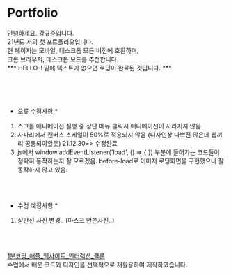 # Portfolio
안녕하세요. 강규준입니다.<br>
21년도 저의 첫 포트폴리오입니다.
<br>
현 페이지는 모바일, 데스크톱 모든 버전에 호환하며,<br>
크롬 브라우저, 데스크톱 모드를 추천합니다.<br>
*** HELLO-! 밑에 텍스트가 없으면 로딩이 완료된 것입니다. ***

<br>
<br>
<br>


* 오류 수정사항 *
1. 스크롤 애니메이션 실행 중 상단 메뉴 클릭시 애니메이션이 사라지지 않음
2. 사파리에서 캔버스 스케일이 50%로 적용되지 않음 (디자인상 나쁘진 않은데 웹끼리 공통되야할듯)
  21.12.30=> 수정완료
3. js에서 window.addEventListener('load', () => {
}) 부분에 들어가는 코드들이 정확히 동작하는지 잘 모르겠음. before-load로 이미지 로딩화면을 구현했으나 잘 동작하지 않고 있음.

<br>
<br>

* 수정 예정사항 *
1. 상반신 사진 변경.. (마스크 안쓴사진..)

<br>
<br>

<a href="https://inf.run/BYWA" target="_blank">1분코딩_애플_웹사이트_인터랙션_클론</a><br>
수업에서 배운 코드와 디자인을 선택적으로 재활용하여 제작하였습니다.
